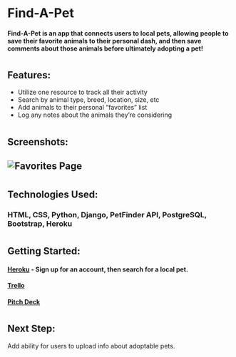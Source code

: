 # Find-A-Pet

#### Find-A-Pet is an app that connects users to local pets, allowing people to save their favorite animals to their personal dash, and then save comments about those animals before ultimately adopting a pet!
#

## Features:
* Utilize one resource to track all their activity
* Search by animal type, breed, location, size, etc
* Add animals to their personal “favorites” list
* Log any notes about the animals they’re considering
#

## Screenshots:
## ![Favorites Page](https://i.imgur.com/eRFomoK.png)
#

## Technologies Used: 
### HTML, CSS, Python, Django, PetFinder API, PostgreSQL, Bootstrap, Heroku
#

## Getting Started:
#### [Heroku](https://jfk-findapet.herokuapp.com/) - Sign up for an account, then search for a local pet.
#### [Trello](https://trello.com/b/TWtFWlN2/find-a-pet)
#### [Pitch Deck](https://docs.google.com/presentation/d/1Y2BI1ntuY-SXQ5upKEO6P_egL3w4EIvjpnc-5q1VooE/edit#slide=id.p)
#

#### 
## Next Step:
 Add ability for users to upload info about adoptable pets.

